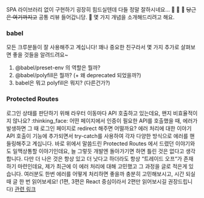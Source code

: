 SPA 라이브러리 없이 구현하기 굉장히 힘드실텐데 다들 정말 잘하시네요… :clap: :clap: :clap:
~~당근은 여기까지고~~ 공통 리뷰 들어갑니당. :rocket:
몇 가지 개념을 소개해드리려고 해요.

### babel

모든 크루분들이 잘 사용해주고 계십니다!
꽤나 중요한 친구라서 몇 가지 추가로 살펴보면 좋을 것들을 알려드려요~

1. @babel/preset-env 의 역할은 뭘까?
2. @babel/polyfill은 뭘까? (+ 왜 deprecated 되었을까?)
3. babel은 뭐고 polyfill은 뭐지? (다른건가?)

### Protected Routes

로그인 상태를 판단하기 위해 라우터 이동마다 API 호출하고 있는데요, 왠지 비효율적이지 않나요? :thinking_face:
어떤 페이지에서 인증이 필요한 API를 호출했을 때, 에러가 발생하면 그 때 로그인 페이지로 redirect 해주면 어떨까요?
에러 처리에 대한 이야기
API 호출이 기능에 추가되면서 try-catch를 사용하여 각자 다양한 방식으로 에러를 핸들링해주고 계십니다. 바로 위에서 말씀드린 Protected Routes 에서 드렸던 이야기와도 일맥상통할 이야기인데요,
늘 그렇듯 개발엔 돌아가기면 하면 틀린 것은 없다고 생각합니다. 다만 더 나은 것은 항상 있고 더 낫다고 하더라도 항상 “트레이드 오프“가 존재하기 마련인데요, 제가 최근에 이 에러 처리에 대해 고민했고 그 과정을 글로 적은게 있습니다. 여러분도 한번 에러를 어떻게 처리하면 좋을까 충분히 고민해보시고, 시간 되실 때 글 한 번 읽어보세요!
(1편, 3편은 React 중심이라서 2편만 읽어보시길 권장드립니다)
[관련 링크](https://jbee.io/react/error-declarative-handling-2/)
